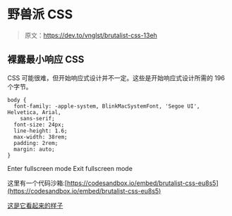 # 野兽派 CSS

> 原文：<https://dev.to/vnglst/brutalist-css-13eh>

## 裸露最小响应 CSS

CSS 可能很难，但开始响应式设计并不一定。这些是开始响应式设计所需的 196 个字节。

```
body {
  font-family: -apple-system, BlinkMacSystemFont, 'Segoe UI', Helvetica, Arial,
    sans-serif;
  font-size: 24px;
  line-height: 1.6;
  max-width: 38rem;
  padding: 2rem;
  margin: auto;
} 
```

Enter fullscreen mode Exit fullscreen mode

这里有一个代码沙箱:[https://codesandbox.io/embed/brutalist-css-eu8s5](https://codesandbox.io/embed/brutalist-css-eu8s5)

[这是它看起来的样子](https://eu8s5.csb.app/)
